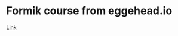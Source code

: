 # Formik course from eggehead.io

[Link](https://egghead.io/courses/building-forms-with-react-and-formik-152933f6)
